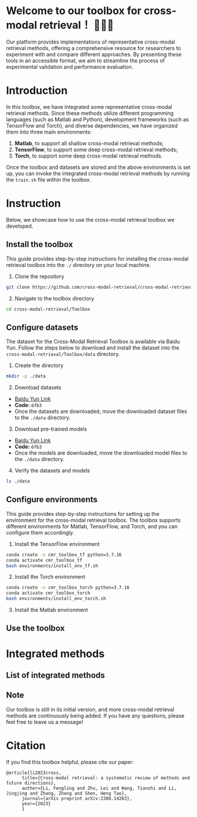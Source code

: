 # Welcome to our toolbox for cross-modal retrieval！ 👋👋👋

Our platform provides implementations of representative cross-modal retrieval methods, 
offering a comprehensive resource for researchers to experiment with and compare different approaches. 
By presenting these tools in an accessible format, we aim to streamline the process of experimental validation and performance evaluation. 

# Introduction
In this toolbox, we have integrated some representative cross-modal retrieval methods. Since these methods utilize different programming languages (such as Matlab and Python), development frameworks (such as TensorFlow and Torch), and diverse dependencies, we have organized them into three main environments:  
1. **Matlab**, to support all shallow cross-modal retrieval methods;  
2. **TensorFlow**, to support some deep cross-modal retrieval methods;  
3. **Torch**, to support some deep cross-modal retrieval methods.

Once the toolbox and datasets are stored and the above environments is set up, you can invoke the integrated cross-modal retrieval methods by running the `train.sh` file within the toolbox.


# Instruction
Below, we showcase how to use the cross-modal retrieval toolbox we developed.

## Install the toolbox
This guide provides step-by-step instructions for installing the cross-modal retrieval toolbox into the `./` directory on your local machine.

1. Clone the repository  
```bash
git clone https://github.com/cross-modal-retrieval/cross-modal-retrieval.git
```

2. Navigate to the toolbox directory  
```bash
cd cross-modal-retrieval/Toolbox
```

## Configure datasets
The dataset for the Cross-Modal Retrieval Toolbox is available via Baidu Yun. Follow the steps below to download and install the dataset into the `cross-modal-retrieval/Toolbox/data` directory.

1. Create the directory
```bash
mkdir -p ./data
```

2. Download datasets
- [Baidu Yun Link](https://pan.baidu.com/s/1QnC4ZyvjKOakKtUR9Cqd4A)
- **Code:** `6fb3`
- Once the datasets are downloaded, move the downloaded dataset files to the `./data` directory.

3. Download pre-trained models
- [Baidu Yun Link](https://pan.baidu.com/s/1fJm8t9-YoSJ-4wSRv7ugxA)
- **Code:** `6fb3`
- Once the models are downloaded, move the downloaded model files to the `./data` directory.

4. Verify the datasets and models  
```bash
ls ./data
```

## Configure environments
This guide provides step-by-step instructions for setting up the environment for the cross-modal retrieval toolbox.  The toolbox supports different environments for Matlab, TensorFlow, and Torch, and you can configure them accordingly.

1. Install the TensorFlow environment
``` bash
conda create -n cmr_toolbox_tf python=3.7.16
conda activate cmr_toolbox_tf
bash environments/install_env_tf.sh
```

2. Install the Torch environment
``` bash
conda create -n cmr_toolbox_torch python=3.7.16
conda activate cmr_toolbox_torch
bash environments/install_env_torch.sh
```

3. Install the Matlab environment


## Use the toolbox


# Integrated methods
## List of integrated methods

## Note
Our toolbox is still in its initial version, and more cross-modal retrieval methods are continuously being added. If you have any questions, please feel free to leave us a message!

# Citation
If you find this toolbox helpful, please cite our paper:
```
@article{li2023cross,
      title={Cross-modal retrieval: a systematic review of methods and future directions},
      author={Li, Fengling and Zhu, Lei and Wang, Tianshi and Li, Jingjing and Zhang, Zheng and Shen, Heng Tao},
      journal={arXiv preprint arXiv:2308.14263},
      year={2023}
      }
```
